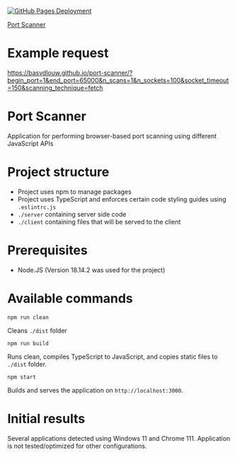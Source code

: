 [![GitHub Pages Deployment](https://github.com/Basvdlouw/port-scanner/actions/workflows/jekyll-gh-pages.yml/badge.svg)](https://github.com/Basvdlouw/port-scanner/actions/workflows/jekyll-gh-pages.yml)

[Port Scanner](https://basvdlouw.github.io/port-scanner/)

# Example request
https://basvdlouw.github.io/port-scanner/?begin_port=1&end_port=65000&n_scans=1&n_sockets=100&socket_timeout=150&scanning_technique=fetch

# Port Scanner

Application for performing browser-based port scanning using different JavaScript APIs

# Project structure

- Project uses npm to manage packages
- Project uses TypeScript and enforces certain code styling guides using `.eslintrc.js`
- `./server` containing server side code
- `./client` containing files that will be served to the client

# Prerequisites

- Node.JS (Version 18.14.2 was used for the project)

# Available commands

```
npm run clean
```

Cleans `./dist` folder

```
npm run build
```

Runs clean, compiles TypeScript to JavaScript, and copies static files to `./dist` folder.

```
npm start
```

Builds and serves the application on `http://localhost:3000`.


# Initial results

Several applications detected using Windows 11 and Chrome 111. Application is not tested/optimized for other configurations.
